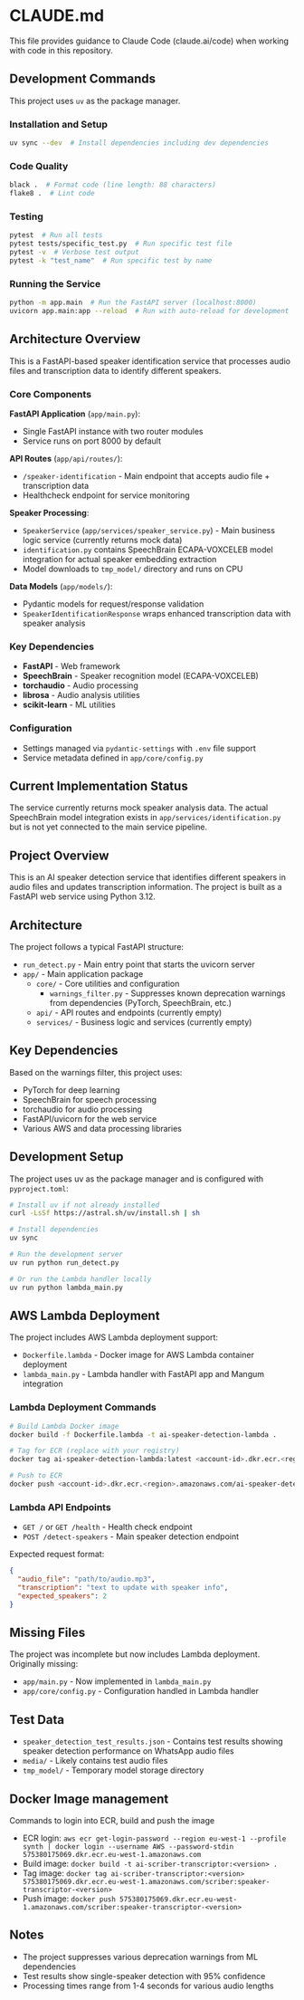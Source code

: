 # CLAUDE.md

This file provides guidance to Claude Code (claude.ai/code) when working with code in this repository.


## Development Commands

This project uses `uv` as the package manager.

### Installation and Setup
```bash
uv sync --dev  # Install dependencies including dev dependencies
```

### Code Quality
```bash
black .  # Format code (line length: 88 characters)
flake8 .  # Lint code
```

### Testing
```bash
pytest  # Run all tests
pytest tests/specific_test.py  # Run specific test file
pytest -v  # Verbose test output
pytest -k "test_name"  # Run specific test by name
```

### Running the Service
```bash
python -m app.main  # Run the FastAPI server (localhost:8000)
uvicorn app.main:app --reload  # Run with auto-reload for development
```

## Architecture Overview

This is a FastAPI-based speaker identification service that processes audio files and transcription data to identify different speakers.

### Core Components

**FastAPI Application** (`app/main.py`):
- Single FastAPI instance with two router modules
- Service runs on port 8000 by default

**API Routes** (`app/api/routes/`):
- `/speaker-identification` - Main endpoint that accepts audio file + transcription data
- Healthcheck endpoint for service monitoring

**Speaker Processing**:
- `SpeakerService` (`app/services/speaker_service.py`) - Main business logic service (currently returns mock data)
- `identification.py` contains SpeechBrain ECAPA-VOXCELEB model integration for actual speaker embedding extraction
- Model downloads to `tmp_model/` directory and runs on CPU

**Data Models** (`app/models/`):
- Pydantic models for request/response validation
- `SpeakerIdentificationResponse` wraps enhanced transcription data with speaker analysis

### Key Dependencies
- **FastAPI** - Web framework
- **SpeechBrain** - Speaker recognition model (ECAPA-VOXCELEB)
- **torchaudio** - Audio processing
- **librosa** - Audio analysis utilities
- **scikit-learn** - ML utilities

### Configuration
- Settings managed via `pydantic-settings` with `.env` file support
- Service metadata defined in `app/core/config.py`

## Current Implementation Status

The service currently returns mock speaker analysis data. The actual SpeechBrain model integration exists in `app/services/identification.py` but is not yet connected to the main service pipeline.

## Project Overview

This is an AI speaker detection service that identifies different speakers in audio files and updates transcription information. The project is built as a FastAPI web service using Python 3.12.

## Architecture

The project follows a typical FastAPI structure:

- `run_detect.py` - Main entry point that starts the uvicorn server
- `app/` - Main application package
  - `core/` - Core utilities and configuration
    - `warnings_filter.py` - Suppresses known deprecation warnings from dependencies (PyTorch, SpeechBrain, etc.)
  - `api/` - API routes and endpoints (currently empty)
  - `services/` - Business logic and services (currently empty)

## Key Dependencies

Based on the warnings filter, this project uses:
- PyTorch for deep learning
- SpeechBrain for speech processing 
- torchaudio for audio processing
- FastAPI/uvicorn for the web service
- Various AWS and data processing libraries

## Development Setup

The project uses uv as the package manager and is configured with `pyproject.toml`:

```bash
# Install uv if not already installed
curl -LsSf https://astral.sh/uv/install.sh | sh

# Install dependencies
uv sync

# Run the development server
uv run python run_detect.py

# Or run the Lambda handler locally
uv run python lambda_main.py
```

## AWS Lambda Deployment

The project includes AWS Lambda deployment support:

- `Dockerfile.lambda` - Docker image for AWS Lambda container deployment
- `lambda_main.py` - Lambda handler with FastAPI app and Mangum integration

### Lambda Deployment Commands

```bash
# Build Lambda Docker image
docker build -f Dockerfile.lambda -t ai-speaker-detection-lambda .

# Tag for ECR (replace with your registry)
docker tag ai-speaker-detection-lambda:latest <account-id>.dkr.ecr.<region>.amazonaws.com/ai-speaker-detection:latest

# Push to ECR
docker push <account-id>.dkr.ecr.<region>.amazonaws.com/ai-speaker-detection:latest
```

### Lambda API Endpoints

- `GET /` or `GET /health` - Health check endpoint
- `POST /detect-speakers` - Main speaker detection endpoint

Expected request format:
```json
{
  "audio_file": "path/to/audio.mp3",
  "transcription": "text to update with speaker info",
  "expected_speakers": 2
}
```

## Missing Files

The project was incomplete but now includes Lambda deployment. Originally missing:
- `app/main.py` - Now implemented in `lambda_main.py`
- `app/core/config.py` - Configuration handled in Lambda handler

## Test Data

- `speaker_detection_test_results.json` - Contains test results showing speaker detection performance on WhatsApp audio files
- `media/` - Likely contains test audio files
- `tmp_model/` - Temporary model storage directory

## Docker Image management

Commands to login into ECR, build and push the image
- ECR login: `aws ecr get-login-password --region eu-west-1 --profile synth | docker login --username AWS --password-stdin 575380175069.dkr.ecr.eu-west-1.amazonaws.com`
- Build image: `docker build -t ai-scriber-transcriptor:<version> .`
- Tag image: `docker tag ai-scriber-transcriptor:<version> 575380175069.dkr.ecr.eu-west-1.amazonaws.com/scriber:speaker-transcriptor-<version>`
- Push image: `docker push 575380175069.dkr.ecr.eu-west-1.amazonaws.com/scriber:speaker-transcriptor-<version>`

## Notes

- The project suppresses various deprecation warnings from ML dependencies
- Test results show single-speaker detection with 95% confidence
- Processing times range from 1-4 seconds for various audio lengths
